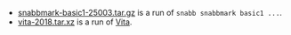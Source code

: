 - [snabbmark-basic1-25003.tar.gz](snabbmark-basic1-25003.tar.gz) is a run of `snabb snabbmark basic1 ...`.
- [vita-2018.tar.xz](vita-2018.tar.xz) is a run of [Vita](https://github.com/inters/vita).

